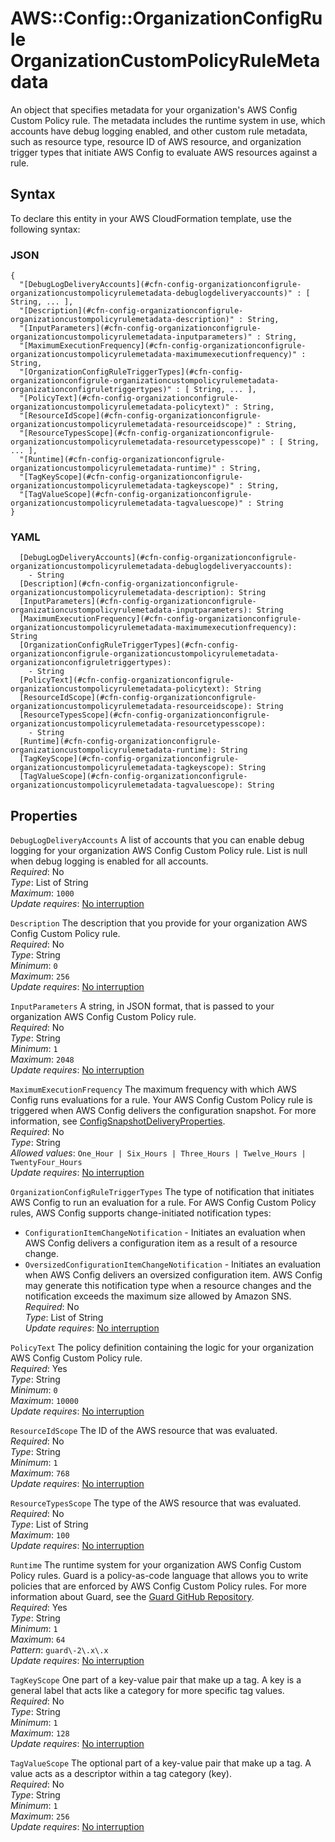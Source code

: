# AWS::Config::OrganizationConfigRule OrganizationCustomPolicyRuleMetadata<a name="aws-properties-config-organizationconfigrule-organizationcustompolicyrulemetadata"></a>

An object that specifies metadata for your organization's AWS Config Custom Policy rule\. The metadata includes the runtime system in use, which accounts have debug logging enabled, and other custom rule metadata, such as resource type, resource ID of AWS resource, and organization trigger types that initiate AWS Config to evaluate AWS resources against a rule\.

## Syntax<a name="aws-properties-config-organizationconfigrule-organizationcustompolicyrulemetadata-syntax"></a>

To declare this entity in your AWS CloudFormation template, use the following syntax:

### JSON<a name="aws-properties-config-organizationconfigrule-organizationcustompolicyrulemetadata-syntax.json"></a>

```
{
  "[DebugLogDeliveryAccounts](#cfn-config-organizationconfigrule-organizationcustompolicyrulemetadata-debuglogdeliveryaccounts)" : [ String, ... ],
  "[Description](#cfn-config-organizationconfigrule-organizationcustompolicyrulemetadata-description)" : String,
  "[InputParameters](#cfn-config-organizationconfigrule-organizationcustompolicyrulemetadata-inputparameters)" : String,
  "[MaximumExecutionFrequency](#cfn-config-organizationconfigrule-organizationcustompolicyrulemetadata-maximumexecutionfrequency)" : String,
  "[OrganizationConfigRuleTriggerTypes](#cfn-config-organizationconfigrule-organizationcustompolicyrulemetadata-organizationconfigruletriggertypes)" : [ String, ... ],
  "[PolicyText](#cfn-config-organizationconfigrule-organizationcustompolicyrulemetadata-policytext)" : String,
  "[ResourceIdScope](#cfn-config-organizationconfigrule-organizationcustompolicyrulemetadata-resourceidscope)" : String,
  "[ResourceTypesScope](#cfn-config-organizationconfigrule-organizationcustompolicyrulemetadata-resourcetypesscope)" : [ String, ... ],
  "[Runtime](#cfn-config-organizationconfigrule-organizationcustompolicyrulemetadata-runtime)" : String,
  "[TagKeyScope](#cfn-config-organizationconfigrule-organizationcustompolicyrulemetadata-tagkeyscope)" : String,
  "[TagValueScope](#cfn-config-organizationconfigrule-organizationcustompolicyrulemetadata-tagvaluescope)" : String
}
```

### YAML<a name="aws-properties-config-organizationconfigrule-organizationcustompolicyrulemetadata-syntax.yaml"></a>

```
  [DebugLogDeliveryAccounts](#cfn-config-organizationconfigrule-organizationcustompolicyrulemetadata-debuglogdeliveryaccounts): 
    - String
  [Description](#cfn-config-organizationconfigrule-organizationcustompolicyrulemetadata-description): String
  [InputParameters](#cfn-config-organizationconfigrule-organizationcustompolicyrulemetadata-inputparameters): String
  [MaximumExecutionFrequency](#cfn-config-organizationconfigrule-organizationcustompolicyrulemetadata-maximumexecutionfrequency): String
  [OrganizationConfigRuleTriggerTypes](#cfn-config-organizationconfigrule-organizationcustompolicyrulemetadata-organizationconfigruletriggertypes): 
    - String
  [PolicyText](#cfn-config-organizationconfigrule-organizationcustompolicyrulemetadata-policytext): String
  [ResourceIdScope](#cfn-config-organizationconfigrule-organizationcustompolicyrulemetadata-resourceidscope): String
  [ResourceTypesScope](#cfn-config-organizationconfigrule-organizationcustompolicyrulemetadata-resourcetypesscope): 
    - String
  [Runtime](#cfn-config-organizationconfigrule-organizationcustompolicyrulemetadata-runtime): String
  [TagKeyScope](#cfn-config-organizationconfigrule-organizationcustompolicyrulemetadata-tagkeyscope): String
  [TagValueScope](#cfn-config-organizationconfigrule-organizationcustompolicyrulemetadata-tagvaluescope): String
```

## Properties<a name="aws-properties-config-organizationconfigrule-organizationcustompolicyrulemetadata-properties"></a>

`DebugLogDeliveryAccounts`  <a name="cfn-config-organizationconfigrule-organizationcustompolicyrulemetadata-debuglogdeliveryaccounts"></a>
A list of accounts that you can enable debug logging for your organization AWS Config Custom Policy rule\. List is null when debug logging is enabled for all accounts\.  
*Required*: No  
*Type*: List of String  
*Maximum*: `1000`  
*Update requires*: [No interruption](https://docs.aws.amazon.com/AWSCloudFormation/latest/UserGuide/using-cfn-updating-stacks-update-behaviors.html#update-no-interrupt)

`Description`  <a name="cfn-config-organizationconfigrule-organizationcustompolicyrulemetadata-description"></a>
The description that you provide for your organization AWS Config Custom Policy rule\.  
*Required*: No  
*Type*: String  
*Minimum*: `0`  
*Maximum*: `256`  
*Update requires*: [No interruption](https://docs.aws.amazon.com/AWSCloudFormation/latest/UserGuide/using-cfn-updating-stacks-update-behaviors.html#update-no-interrupt)

`InputParameters`  <a name="cfn-config-organizationconfigrule-organizationcustompolicyrulemetadata-inputparameters"></a>
A string, in JSON format, that is passed to your organization AWS Config Custom Policy rule\.  
*Required*: No  
*Type*: String  
*Minimum*: `1`  
*Maximum*: `2048`  
*Update requires*: [No interruption](https://docs.aws.amazon.com/AWSCloudFormation/latest/UserGuide/using-cfn-updating-stacks-update-behaviors.html#update-no-interrupt)

`MaximumExecutionFrequency`  <a name="cfn-config-organizationconfigrule-organizationcustompolicyrulemetadata-maximumexecutionfrequency"></a>
The maximum frequency with which AWS Config runs evaluations for a rule\. Your AWS Config Custom Policy rule is triggered when AWS Config delivers the configuration snapshot\. For more information, see [ConfigSnapshotDeliveryProperties](https://docs.aws.amazon.com/AWSCloudFormation/latest/UserGuide/aws-resource-config-deliverychannel.html#cfn-config-deliverychannel-configsnapshotdeliveryproperties)\.  
*Required*: No  
*Type*: String  
*Allowed values*: `One_Hour | Six_Hours | Three_Hours | Twelve_Hours | TwentyFour_Hours`  
*Update requires*: [No interruption](https://docs.aws.amazon.com/AWSCloudFormation/latest/UserGuide/using-cfn-updating-stacks-update-behaviors.html#update-no-interrupt)

`OrganizationConfigRuleTriggerTypes`  <a name="cfn-config-organizationconfigrule-organizationcustompolicyrulemetadata-organizationconfigruletriggertypes"></a>
The type of notification that initiates AWS Config to run an evaluation for a rule\. For AWS Config Custom Policy rules, AWS Config supports change\-initiated notification types:  
+  `ConfigurationItemChangeNotification` \- Initiates an evaluation when AWS Config delivers a configuration item as a result of a resource change\.
+  `OversizedConfigurationItemChangeNotification` \- Initiates an evaluation when AWS Config delivers an oversized configuration item\. AWS Config may generate this notification type when a resource changes and the notification exceeds the maximum size allowed by Amazon SNS\.
*Required*: No  
*Type*: List of String  
*Update requires*: [No interruption](https://docs.aws.amazon.com/AWSCloudFormation/latest/UserGuide/using-cfn-updating-stacks-update-behaviors.html#update-no-interrupt)

`PolicyText`  <a name="cfn-config-organizationconfigrule-organizationcustompolicyrulemetadata-policytext"></a>
The policy definition containing the logic for your organization AWS Config Custom Policy rule\.  
*Required*: Yes  
*Type*: String  
*Minimum*: `0`  
*Maximum*: `10000`  
*Update requires*: [No interruption](https://docs.aws.amazon.com/AWSCloudFormation/latest/UserGuide/using-cfn-updating-stacks-update-behaviors.html#update-no-interrupt)

`ResourceIdScope`  <a name="cfn-config-organizationconfigrule-organizationcustompolicyrulemetadata-resourceidscope"></a>
The ID of the AWS resource that was evaluated\.  
*Required*: No  
*Type*: String  
*Minimum*: `1`  
*Maximum*: `768`  
*Update requires*: [No interruption](https://docs.aws.amazon.com/AWSCloudFormation/latest/UserGuide/using-cfn-updating-stacks-update-behaviors.html#update-no-interrupt)

`ResourceTypesScope`  <a name="cfn-config-organizationconfigrule-organizationcustompolicyrulemetadata-resourcetypesscope"></a>
The type of the AWS resource that was evaluated\.  
*Required*: No  
*Type*: List of String  
*Maximum*: `100`  
*Update requires*: [No interruption](https://docs.aws.amazon.com/AWSCloudFormation/latest/UserGuide/using-cfn-updating-stacks-update-behaviors.html#update-no-interrupt)

`Runtime`  <a name="cfn-config-organizationconfigrule-organizationcustompolicyrulemetadata-runtime"></a>
The runtime system for your organization AWS Config Custom Policy rules\. Guard is a policy\-as\-code language that allows you to write policies that are enforced by AWS Config Custom Policy rules\. For more information about Guard, see the [Guard GitHub Repository](https://github.com/aws-cloudformation/cloudformation-guard)\.  
*Required*: Yes  
*Type*: String  
*Minimum*: `1`  
*Maximum*: `64`  
*Pattern*: `guard\-2\.x\.x`  
*Update requires*: [No interruption](https://docs.aws.amazon.com/AWSCloudFormation/latest/UserGuide/using-cfn-updating-stacks-update-behaviors.html#update-no-interrupt)

`TagKeyScope`  <a name="cfn-config-organizationconfigrule-organizationcustompolicyrulemetadata-tagkeyscope"></a>
One part of a key\-value pair that make up a tag\. A key is a general label that acts like a category for more specific tag values\.  
*Required*: No  
*Type*: String  
*Minimum*: `1`  
*Maximum*: `128`  
*Update requires*: [No interruption](https://docs.aws.amazon.com/AWSCloudFormation/latest/UserGuide/using-cfn-updating-stacks-update-behaviors.html#update-no-interrupt)

`TagValueScope`  <a name="cfn-config-organizationconfigrule-organizationcustompolicyrulemetadata-tagvaluescope"></a>
The optional part of a key\-value pair that make up a tag\. A value acts as a descriptor within a tag category \(key\)\.  
*Required*: No  
*Type*: String  
*Minimum*: `1`  
*Maximum*: `256`  
*Update requires*: [No interruption](https://docs.aws.amazon.com/AWSCloudFormation/latest/UserGuide/using-cfn-updating-stacks-update-behaviors.html#update-no-interrupt)